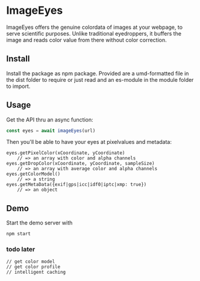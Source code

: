 
# ImageEyes

ImageEyes offers the genuine colordata of images at your webpage,
to serve scientific purposes.
Unlike traditional eyedroppers,
it buffers the image and reads color value from there
without color correction.

## Install

Install the package as npm package. Provided are
a umd-formatted file in the dist folder to require or just read
and an es-module in the module folder to import.

## Usage

Get the API thru an async function:

```js
const eyes = await imageEyes(url)
```

Then you'll be able to have your eyes at pixelvalues and metadata:

    eyes.getPixelColor(xCoordinate, yCoordinate)
        // => an array with color and alpha channels
    eyes.getDropColor(xCoordinate, yCoordinate, sampleSize)
        // => an array with average color and alpha channels
    eyes.getColorModel()
        // => a string
    eyes.getMetaData({exif|gps|icc|idf0|iptc|xmp: true})
        // => an object

## Demo

Start the demo server with

```sh
npm start
```

### todo later

    // get color model
    // get color profile
    // intelligent caching
